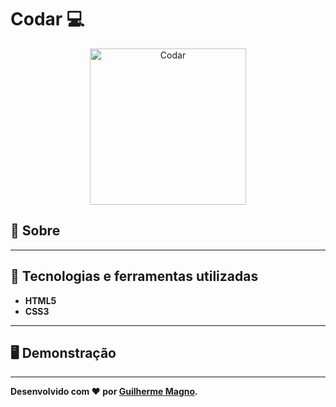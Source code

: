 # Codar 💻
<p align="center">
<img src="https://i.imgur.com/dXmL85u.png" alt="Codar" title="Codar" width="250">
</p>

## 📖 Sobre   

---

## 🚀 Tecnologias e ferramentas utilizadas
- **HTML5** 
- **CSS3** 

---

## 🖥️ Demonstração
---

**Desenvolvido com ❤️ por [Guilherme Magno](https://github.com/devmagno/).**